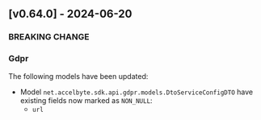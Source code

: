 <a name="v0.64.0"></a>
## [v0.64.0] - 2024-06-20

### BREAKING CHANGE


### Gdpr
The following models have been updated:
- Model `net.accelbyte.sdk.api.gdpr.models.DtoServiceConfigDTO` have existing fields now marked as `NON_NULL`:
  - `url`
